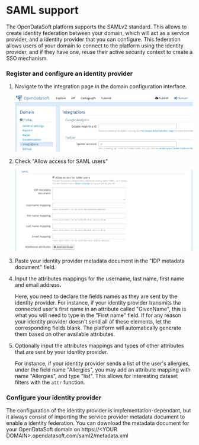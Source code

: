 # SAML support

The OpenDataSoft platform supports the SAMLv2 standard.
This allows to create identity federation between your domain, which will act as a service provider, and a identity provider that you can configure.
This federation allows users of your domain to connect to the platform using the identity provider, and if they have one, reuse their active security context to create a SSO mechanism.

### Register and configure an identity provider

1. Navigate to the integration page in the domain configuration interface.

    ![Integrations configuration page](saml-integrations.png)

2. Check "Allow access for SAML users"

    ![SAML IDP configuration interface](saml-config.png)

3. Paste your identity provider metadata document in the "IDP metadata document" field.

4. Input the attributes mappings for the username, last name, first name and email address.

    Here, you need to declare the fields names as they are sent by the identity provider.
    For instance, if your identity provider transmits the connected user's first name in an attribute called "GivenName", this is what you will need to type in the "First name" field.
    If for any reason your identity provider doesn't send all of these elements, let the corresponding fields blank. The platform will automatically generate them based on other available attributes.  

5. Optionally input the attributes mappings and types of other attributes that are sent by your identity provider.

    For instance, if your identity provider sends a list of the user's allergies, under the field name "Allergies", you may add an attribute mapping with name "Allergies", and type "list". This allows for interesting dataset filters with the `attr` function.

### Configure your identity provider

The configuration of the identity provider is implementation-dependant, but it always consist of importing the service provider metadata document to enable a identity federation.
You can download the metadata document for your OpenDataSoft domain on https://\<YOUR DOMAIN\>.opendatasoft.com/saml2/metadata.xml

